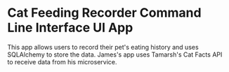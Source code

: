 # Cat Feeding Recorder Command Line Interface UI App 

This app allows users to record their pet's eating history and uses SQLAlchemy to store the data. James's app uses Tamarsh's Cat Facts API to receive data from his microservice.



